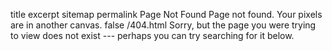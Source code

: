 title	excerpt	sitemap	permalink
Page Not Found
Page not found. Your pixels are in another canvas.
false
/404.html
Sorry, but the page you were trying to view does not exist --- perhaps you can try searching for it below.

<script> var GOOG_FIXURL_LANG = 'en'; var GOOG_FIXURL_SITE = '{{ site.url }}' </script> <script src="https://linkhelp.clients.google.com/tbproxy/lh/wm/fixurl.js"> </script>
